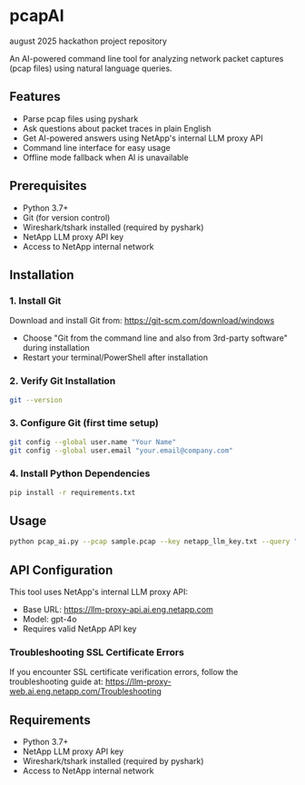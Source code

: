# pcapAI
august 2025 hackathon project repository

An AI-powered command line tool for analyzing network packet captures (pcap files) using natural language queries.

## Features
- Parse pcap files using pyshark
- Ask questions about packet traces in plain English
- Get AI-powered answers using NetApp's internal LLM proxy API
- Command line interface for easy usage
- Offline mode fallback when AI is unavailable

## Prerequisites
- Python 3.7+
- Git (for version control)
- Wireshark/tshark installed (required by pyshark)
- NetApp LLM proxy API key
- Access to NetApp internal network

## Installation

### 1. Install Git
Download and install Git from: https://git-scm.com/download/windows
- Choose "Git from the command line and also from 3rd-party software" during installation
- Restart your terminal/PowerShell after installation

### 2. Verify Git Installation
```bash
git --version
```

### 3. Configure Git (first time setup)
```bash
git config --global user.name "Your Name"
git config --global user.email "your.email@company.com"
```

### 4. Install Python Dependencies
```bash
pip install -r requirements.txt
```

## Usage
```bash
python pcap_ai.py --pcap sample.pcap --key netapp_llm_key.txt --query "What protocols are used in this trace?"
```

## API Configuration
This tool uses NetApp's internal LLM proxy API:
- Base URL: https://llm-proxy-api.ai.eng.netapp.com
- Model: gpt-4o
- Requires valid NetApp API key

### Troubleshooting SSL Certificate Errors
If you encounter SSL certificate verification errors, follow the troubleshooting guide at:
https://llm-proxy-web.ai.eng.netapp.com/Troubleshooting

## Requirements
- Python 3.7+
- NetApp LLM proxy API key
- Wireshark/tshark installed (required by pyshark)
- Access to NetApp internal network
